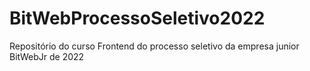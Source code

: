 # BitWebProcessoSeletivo2022
Repositório do curso Frontend do processo seletivo da empresa junior BitWebJr de 2022
